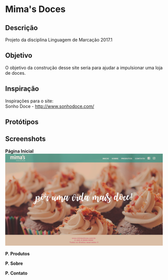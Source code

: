 # Mima's Doces

## Descrição
Projeto da disciplina Linguagem de Marcação 2017.1

## Objetivo
O objetivo da construção desse site seria para ajudar a impulsionar uma loja de doces.

## Inspiração
Inspirações para o site: <br>
Sonho Doce - http://www.sonhodoce.com/

## Protótipos

## Screenshots

<b>Página Inicial</b>
![Pagina Inicial](screenshots/inicio.png)

<b>P. Produtos</b>

<b>P. Sobre</b>

<b>P. Contato</b>
